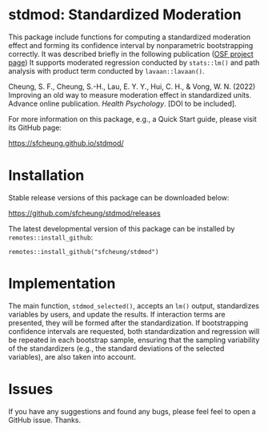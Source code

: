 # stdmod: Standardized Moderation

This package include functions for computing a standardized moderation effect and forming its confidence interval by nonparametric bootstrapping correctly. It was described briefly in the following publication ([OSF project page](https://osf.io/ac8de/)) It supports moderated regression conducted by `stats::lm()` and path analysis with product term conducted by `lavaan::lavaan()`.

Cheung, S. F., Cheung, S.-H., Lau, E. Y. Y., Hui, C. H., & Vong, W. N. (2022) Improving an old way to measure moderation effect in standardized units. Advance online publication. *Health Psychology*. [DOI to be included].

For more information on this package, e.g., a Quick Start guide, please visit its GitHub page:

https://sfcheung.github.io/stdmod/

# Installation

Stable release versions of this package can be downloaded below:

https://github.com/sfcheung/stdmod/releases

The latest developmental version of this package can be installed by `remotes::install_github`:

```
remotes::install_github("sfcheung/stdmod")
```

# Implementation

The main function, `stdmod_selected()`, accepts an `lm()`
output, standardizes variables by users, and update the
results. If interaction terms are presented, they will be
formed after the standardization. If bootstrapping
confidence intervals are requested, both standardization
and regression will be repeated in each bootstrap sample,
ensuring that the sampling variability of the standardizers
(e.g., the standard deviations of the selected variables),
are also taken into account.

# Issues

If you have any suggestions and found any bugs, please feel
feel to open a GitHub issue. Thanks.